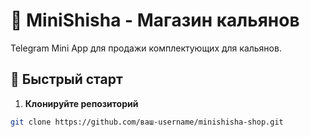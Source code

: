 # 🔩 MiniShisha - Магазин кальянов

Telegram Mini App для продажи комплектующих для кальянов.

## 🚀 Быстрый старт

1. **Клонируйте репозиторий**
```bash
git clone https://github.com/ваш-username/minishisha-shop.git
